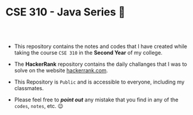 # CSE 310 - Java Series :tea:

<br>
<br>

- This repository contains the notes and codes that I have created while taking the course `CSE 310` in the __Second Year__ of my college.


- The __HackerRank__ repository contains the daily challanges that I was to solve on the website [hackerrank.com](https://hackerrank.com).

- This Repository is `Public` and is accessible to everyone, including my classmates.

- Please feel free to ___point out___ any mistake that you find in any of the `codes`, `notes`, etc. 😉
